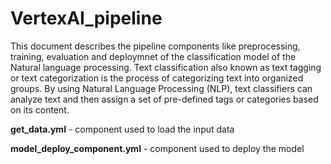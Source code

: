 # VertexAI_pipeline

This document describes the pipeline components like preprocessing, training, evaluation and deploymnet of the classification model of the Natural language processing. Text classification also known as text tagging or text categorization is the process of categorizing text into organized groups. By using Natural Language Processing (NLP), text classifiers can analyze text and then assign a set of pre-defined tags or categories based on its content.

**get_data.yml** - component used to load the input data

**model_deploy_component.yml** - component used to deploy the model

